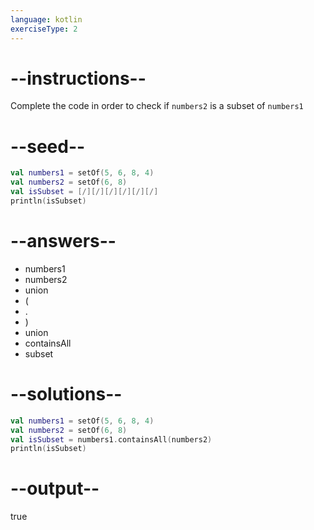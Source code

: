 ```yaml
---
language: kotlin
exerciseType: 2
---
```


# --instructions--

Complete the code in order to check if `numbers2` is a subset of `numbers1`

# --seed--

```kotlin
val numbers1 = setOf(5, 6, 8, 4)
val numbers2 = setOf(6, 8)
val isSubset = [/][/][/][/][/][/]
println(isSubset)
```

# --answers--

- numbers1
- numbers2
- union
- (
- .
- )
-  union 
- containsAll
- subset

# --solutions--

```kotlin
val numbers1 = setOf(5, 6, 8, 4)
val numbers2 = setOf(6, 8)
val isSubset = numbers1.containsAll(numbers2)
println(isSubset)
```

# --output--

true
